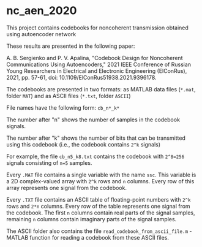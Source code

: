 # nc_aen_2020
This project contains codebooks for noncoherent transmission obtained using autoencoder network

These results are presented in the following paper:

A. B. Sergienko and P. V. Apalina, "Codebook Design for Noncoherent Communications Using Autoencoders," 2021 IEEE Conference of Russian Young Researchers in Electrical and Electronic Engineering (ElConRus), 2021, pp. 57-61, doi: 10.1109/ElConRus51938.2021.9396178.

The codebooks are presented in two formats: as MATLAB data files (`*.mat`, folder `MAT`) and as ASCII files (`*.txt`, folder `ASCII`)

File names have the following form: `cb_n*_k*`

The number after "n" shows the number of samples in the codebook signals.

The number after "k" shows the number of bits that can be transmitted using this codebook (i.e., the codebook contains `2^k` signals)

For example, the file `cb_n5_k8.txt` contains the codebook with `2^8=256` signals consisting of `n=5` samples.

Every `.MAT` file contains a single variable with the name `ssc`. This variable is a 2D complex-valued array with `2^k` rows and `n` columns. Every row of this array represents one signal from the codebook.

Every `.TXT` file contains an ASCII table of floating-point numbers with `2^k` rows and `2*n` columns. Every row of the table represents one signal from the codebook. The first `n` columns contain real parts of the signal samples, remaining `n` columns contain imaginary parts of the signal samples. 

The ASCII folder also contains the file `read_codebook_from_ascii_file.m` - MATLAB function for reading a codebook from these ASCII files.
